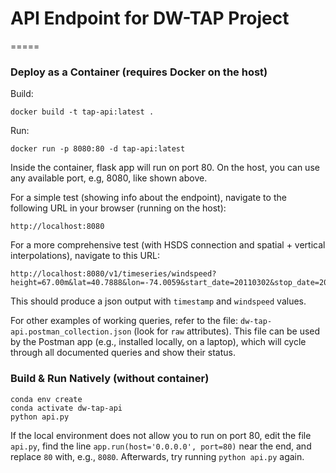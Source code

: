 # API Endpoint for DW-TAP Project
=====

### Deploy as a Container (requires Docker on the host)

Build:
```shell
docker build -t tap-api:latest .
```

Run:
```shell
docker run -p 8080:80 -d tap-api:latest
```

Inside the container, flask app will run on port 80.  On the host, you can use any available port, e.g, 8080, like shown above.  

For a simple test (showing info about the endpoint), navigate to the following URL in your browser (running on the host):
```
http://localhost:8080
``` 

For a more comprehensive test (with HSDS connection and spatial + vertical interpolations), navigate to this URL:
```
http://localhost:8080/v1/timeseries/windspeed?height=67.00m&lat=40.7888&lon=-74.0059&start_date=20110302&stop_date=20110303&vertical_interpolation=nearest&spatial_interpolation=idw
```
This should produce a json output with `timestamp` and `windspeed` values.

For other examples of working queries, refer to the file: `dw-tap-api.postman_collection.json` (look for `raw` attributes). This file can be used by the Postman app (e.g., installed locally, on a laptop), which will cycle through all documented queries and show their status.

### Build & Run Natively (without container)

```shell
conda env create
conda activate dw-tap-api
python api.py
```

If the local environment does not allow you to run on port 80, edit the file `api.py`, find the line `app.run(host='0.0.0.0', port=80)` near the end, and replace `80` with, e.g., `8080`. Afterwards, try running `python api.py` again.
